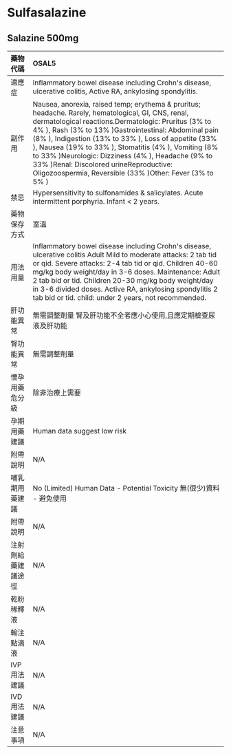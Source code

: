 # Sulfasalazine

## Salazine 500mg

| 藥物代碼           | OSAL5                                                                                                                                                                                                                                                                                                                                                                                                                                                                                         |
|:-------------------|:----------------------------------------------------------------------------------------------------------------------------------------------------------------------------------------------------------------------------------------------------------------------------------------------------------------------------------------------------------------------------------------------------------------------------------------------------------------------------------------------|
| 適應症             | Inflammatory bowel disease including Crohn's disease, ulcerative colitis, Active RA, ankylosing spondylitis.                                                                                                                                                                                                                                                                                                                                                                                  |
| 副作用             | Nausea, anorexia, raised temp; erythema & pruritus; headache. Rarely, hematological, GI, CNS, renal, dermatological reactions.Dermatologic: Pruritus (3% to 4% ), Rash (3% to 13% )Gastrointestinal: Abdominal pain (8% ), Indigestion (13% to 33% ), Loss of appetite (33% ), Nausea (19% to 33% ), Stomatitis (4% ), Vomiting (8% to 33% )Neurologic: Dizziness (4% ), Headache (9% to 33% )Renal: Discolored urineReproductive: Oligozoospermia, Reversible (33% )Other: Fever (3% to 5% ) |
| 禁忌               | Hypersensitivity to sulfonamides & salicylates. Acute intermittent porphyria. Infant < 2 years.                                                                                                                                                                                                                                                                                                                                                                                               |
| 藥物保存方式       | 室溫                                                                                                                                                                                                                                                                                                                                                                                                                                                                                          |
| 用法用量           | Inflammatory bowel disease including Crohn's disease, ulcerative colitis Adult Mild to moderate attacks: 2 tab tid or qid. Severe attacks: 2-4 tab tid or qid. Children 40-60 mg/kg body weight/day in 3-6 doses. Maintenance: Adult 2 tab bid or tid. Children 20-30 mg/kg body weight/day in 3-6 divided doses. Active RA, ankylosing spondylitis 2 tab bid or tid. child: under 2 years, not recommended.                                                                                  |
| 肝功能異常         | 無需調整劑量  腎及肝功能不全者應小心使用,且應定期檢查尿液及肝功能                                                                                                                                                                                                                                                                                                                                                                                                                             |
| 腎功能異常         | 無需調整劑量                                                                                                                                                                                                                                                                                                                                                                                                                                                                                  |
| 懷孕用藥危分級     | 除非治療上需要                                                                                                                                                                                                                                                                                                                                                                                                                                                                                |
| 孕期用藥建議       | Human data suggest low risk                                                                                                                                                                                                                                                                                                                                                                                                                                                                   |
| 附帶說明           | N/A                                                                                                                                                                                                                                                                                                                                                                                                                                                                                           |
| 哺乳期用藥建議     | No (Limited) Human Data - Potential Toxicity 無(很少)資料 - 避免使用                                                                                                                                                                                                                                                                                                                                                                                                                          |
| 附帶說明           | N/A                                                                                                                                                                                                                                                                                                                                                                                                                                                                                           |
| 注射劑給藥建議途徑 | N/A                                                                                                                                                                                                                                                                                                                                                                                                                                                                                           |
| 乾粉稀釋液         | N/A                                                                                                                                                                                                                                                                                                                                                                                                                                                                                           |
| 輸注點滴液         | N/A                                                                                                                                                                                                                                                                                                                                                                                                                                                                                           |
| IVP 用法建議       | N/A                                                                                                                                                                                                                                                                                                                                                                                                                                                                                           |
| IVD 用法建議       | N/A                                                                                                                                                                                                                                                                                                                                                                                                                                                                                           |
| 注意事項           | N/A                                                                                                                                                                                                                                                                                                                                                                                                                                                                                           |

